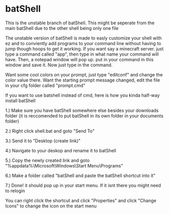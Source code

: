 # batShell
This is the unstable branch of batShell. This might be seperate from the main batShell due to the other shell being only one file

  The unstable version of batShell is made to easly customize your shell with ez and to conviently add programs to your command line without having to jump though hoops to get it working. If you want say a minecraft server. just type a command called "app", then type in what name your command will have. Then, a notepad window will pop up. put in your command in this window and save it. Now just type in the command.

  Want some cool colors on your prompt, just type "editconf" and change the color value there. Want the starting prompt message changed, edit the file in your cfg folder called "prompt.cmd"

If you want to use batshell instead of cmd, here is how you kinda half-way install batShell

1.) Make sure you have batShell somewhere else besides your downloads folder (it is reccomended to put batShell in its own folder in your documents folder)

2.) Right click shell.bat and goto "Send To"

3.) Send it to "Desktop (create link)"

4.) Navigate to your deskop and rename it to batShell

5.) Copy the newly created link and goto "%appdata%\Microsoft\Windows\Start Menu\Programs"

6.) Make a folder called "batShell and paste the batShell shortcut into it"

7.) Done! it should pop up in your start menu. If it isnt there you might need to relogin

You can right click the shortcut and click "Properties" and click "Change Icons" to change the icon on the start menu
